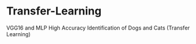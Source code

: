 # Transfer-Learning
VGG16 and MLP High Accuracy Identification of Dogs and Cats (Transfer Learning)

